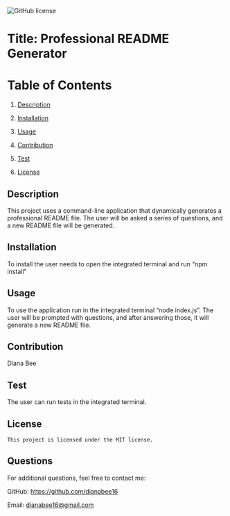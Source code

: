 ![GitHub license](https://img.shields.io/badge/license-MIT-blue.svg) 
  # Title: Professional README Generator 

  # Table of Contents
  1. [Description](#description)
  2. [Installation](#installation)
  3. [Usage](#usage)
  5. [Contribution](#contribution)
  6. [Test](#test)
  
 4. [License](#license)


## Description
This project uses a command-line application that dynamically generates a professional README file. The user will be asked a series of questions, and a new README file will be generated.

## Installation
To install the user needs to open the integrated terminal and run “npm install”

## Usage
To use the application run in the integrated terminal “node index.js”. The user will be prompted with questions, and after answering those, it will generate a new README file.

## Contribution
Diana Bee

## Test
The user can run tests in the integrated terminal.

## License

    This project is licensed under the MIT license.

##  Questions
For additional questions, feel free to contact me:

GitHub: https://github.com/dianabee16

Email: dianabee16@gmail.com

